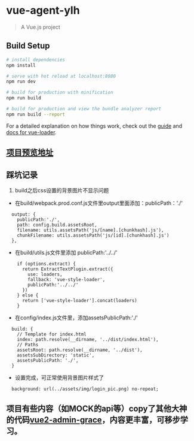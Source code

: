 # vue-agent-ylh

> A Vue.js project

## Build Setup

``` bash
# install dependencies
npm install

# serve with hot reload at localhost:8080
npm run dev

# build for production with minification
npm run build

# build for production and view the bundle analyzer report
npm run build --report
```

For a detailed explanation on how things work, check out the [guide](http://vuejs-templates.github.io/webpack/) and [docs for vue-loader](http://vuejs.github.io/vue-loader).

## [项目预览地址](https://sevenchrishai.github.io/vue-agent-ylh/dist/#/login)

## 踩坑记录

1. build之后css设置的背景图片不显示问题
+ 在build/webpack.prod.conf.js文件里output里面添加：publicPath：'./'
```
  output: {
    publicPath:'./',
    path: config.build.assetsRoot,
    filename: utils.assetsPath('js/[name].[chunkhash].js'),
    chunkFilename: utils.assetsPath('js/[id].[chunkhash].js')
  },
```
+ 在build/utils.js文件里添加 publicPath:'../../'
```
    if (options.extract) {
      return ExtractTextPlugin.extract({
        use: loaders,
        fallback: 'vue-style-loader',
        publicPath:'../../'
      })
    } else {
      return ['vue-style-loader'].concat(loaders)
    }
```
+ 在config/index.js文件里，添加assetsPublicPath:'./'
```
  build: {
    // Template for index.html
    index: path.resolve(__dirname, '../dist/index.html'),
    // Paths
    assetsRoot: path.resolve(__dirname, '../dist'),
    assetsSubDirectory: 'static',
    assetsPublicPath: './',
  } 
```
+ 设置完成，可正常使用背景图片样式了
```
  background: url(../assets/img/login_pic.png) no-repeat;
```

## 项目有些内容（如MOCK的api等）copy了其他大神的代码[vue2-admin-grace](https://github.com/alex-0407/vue2-admin-grace)，内容更丰富，可移步学习。
